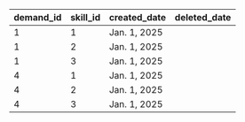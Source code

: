 
| demand_id | skill_id | created_date | deleted_date |
| --------- | -------- | ------------ | ------------ |
| 1         | 1        | Jan. 1, 2025 |              |
| 1         | 2        | Jan. 1, 2025 |              |
| 1         | 3        | Jan. 1, 2025 |              |
| 4         | 1        | Jan. 1, 2025 |              |
| 4         | 2        | Jan. 1, 2025 |              |
| 4         | 3        | Jan. 1, 2025 |              |
